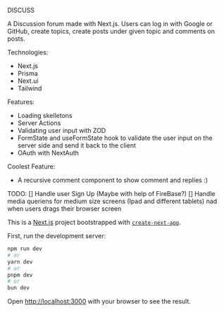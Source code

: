 DISCUSS


A Discussion forum made with Next.js. Users can log in with Google or GitHub, create topics, create posts under given topic and comments on posts.

Technologies:
- Next.js
- Prisma
- Next.ui
- Tailwind

Features:
- Loading skelletons
- Server Actions
- Validating user input with ZOD
- FormState and useFormState hook to validate the user input on the server side and send it back to the client
- OAuth with NextAuth


Coolest Feature:
- A recursive comment component to show comment and replies :)


TODO:
[] Handle user Sign Up (Maybe with help of FireBase?)
[] Handle media queriens for medium size screens (Ipad and different tablets) nad when users drags their browser screen







This is a [Next.js](https://nextjs.org/) project bootstrapped with [`create-next-app`](https://github.com/vercel/next.js/tree/canary/packages/create-next-app).





First, run the development server:

```bash
npm run dev
# or
yarn dev
# or
pnpm dev
# or
bun dev
```

Open [http://localhost:3000](http://localhost:3000) with your browser to see the result.


